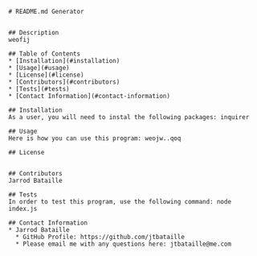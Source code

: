 
    # README.md Generator
    
  
    ## Description
    weofij
  
    ## Table of Contents
    * [Installation](#installation)
    * [Usage](#usage)
    * [License](#license)
    * [Contributors](#contributors)
    * [Tests](#tests)
    * [Contact Information](#contact-information)
    
    ## Installation
    As a user, you will need to instal the following packages: inquirer
  
    ## Usage
    Here is how you can use this program: weojw..qoq
  
    ## License
    
  
    ## Contributors
    Jarrod Bataille
  
    ## Tests
    In order to test this program, use the following command: node index.js
  
    ## Contact Information
    * Jarrod Bataille
      * GitHub Profile: https://github.com/jtbataille
      * Please email me with any questions here: jtbataille@me.com
  